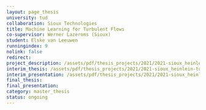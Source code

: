 ```yaml
---
layout: page_thesis
university: tud
collaboration: Sioux Technologies
title: Machine Learning for Turbulent Flows
co-supervisor: Werner Lazeroms (Sioux)
student: Elske van Leeuwen
runningindex: 9
nolink: false
redirect:
project_description: /assets/pdf/thesis_projects/2021/2021-sioux_heinlein-turbulence_ml/project_description.pdf
interim_thesis: /assets/pdf/thesis_projects/2021/2021-sioux_heinlein-turbulence_ml/interim_thesis.pdf
interim_presentation: /assets/pdf/thesis_projects/2021/2021-sioux_heinlein-turbulence_ml/interim_presentation.pdf
final_thesis:
final_presentation:
category: master_thesis
status: ongoing
---
```

